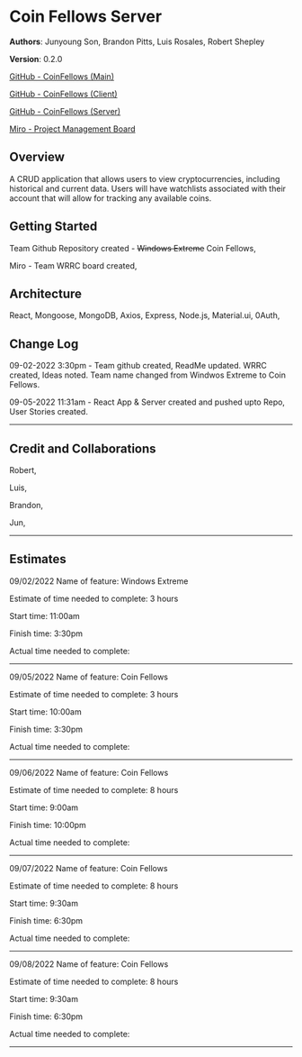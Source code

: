 # Coin Fellows Server

**Authors**: Junyoung Son, Brandon Pitts, Luis Rosales, Robert Shepley

**Version**: 0.2.0

[GitHub - CoinFellows (Main)](https://github.com/orgs/coinfellows/repositories)

[GitHub - CoinFellows (Client)](https://github.com/coinfellows/client)

[GitHub - CoinFellows (Server)](https://github.com/coinfellows/server)

[Miro - Project Management Board](https://miro.com/app/board/uXjVPaG79C4=/?share_link_id=474824069726)

## Overview

A CRUD application that allows users to view cryptocurrencies, including historical and current data. Users will have watchlists associated with their account that will allow for tracking any available coins.

## Getting Started

Team Github Repository created - ~~Windows Extreme~~ Coin Fellows,

Miro - Team WRRC board created,

## Architecture

React, Mongoose, MongoDB, Axios, Express, Node.js, Material.ui, 0Auth,

## Change Log

09-02-2022 3:30pm - Team github created, ReadMe updated. WRRC created, Ideas noted. Team name changed from Windwos Extreme to Coin Fellows.

09-05-2022 11:31am - React App & Server created and pushed upto Repo, User Stories created.

---

## Credit and Collaborations

Robert,

Luis,

Brandon,

Jun,

---

## Estimates

09/02/2022
Name of feature: Windows Extreme

Estimate of time needed to complete: 3 hours

Start time: 11:00am

Finish time: 3:30pm

Actual time needed to complete:

---

09/05/2022
Name of feature: Coin Fellows

Estimate of time needed to complete: 3 hours

Start time: 10:00am

Finish time: 3:30pm

Actual time needed to complete:

---

09/06/2022
Name of feature: Coin Fellows

Estimate of time needed to complete: 8 hours

Start time: 9:00am

Finish time: 10:00pm

Actual time needed to complete:

---

09/07/2022
Name of feature: Coin Fellows

Estimate of time needed to complete: 8 hours

Start time: 9:30am

Finish time: 6:30pm

Actual time needed to complete:

---

09/08/2022
Name of feature: Coin Fellows

Estimate of time needed to complete: 8 hours

Start time: 9:30am

Finish time: 6:30pm

Actual time needed to complete:

---
